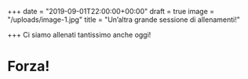 +++
date = "2019-09-01T22:00:00+00:00"
draft = true
image = "/uploads/image-1.jpg"
title = "Un’altra grande sessione di allenamenti!"

+++
Ci siamo allenati tantissimo anche oggi! 

# Forza! 